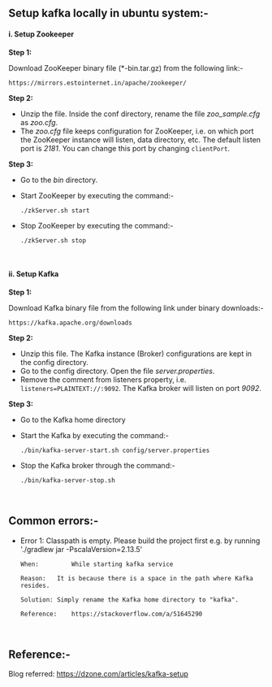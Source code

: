 ## Setup kafka locally in ubuntu system:-

#### i. Setup Zookeeper

**Step 1:** 

Download ZooKeeper binary file (*-bin.tar.gz) from the following link:-

```
https://mirrors.estointernet.in/apache/zookeeper/
```



**Step 2:**

- Unzip the file. Inside the conf directory, rename the file *zoo_sample.cfg* as *zoo.cfg*. 
- The *zoo.cfg* file keeps configuration for ZooKeeper, i.e. on which port the ZooKeeper instance will listen, data directory, etc.  The default listen port is *2181*. You can change this port by changing `clientPort`.



**Step 3:**

- Go to the *bin* directory.

- Start ZooKeeper by executing the command:-

  ```
  ./zkServer.sh start
  ```

- Stop ZooKeeper by executing the command:-

  ```
  ./zkServer.sh stop
  ```

  

<br />

#### ii. Setup Kafka

**Step 1:**

Download Kafka binary file from the following link under binary downloads:-

```
https://kafka.apache.org/downloads
```



**Step 2:**

- Unzip this file. The Kafka instance (Broker) configurations are kept in the config directory.
- Go to the config directory. Open the file *server.properties*.
- Remove the comment from listeners property, i.e. `listeners=PLAINTEXT://:9092`. The Kafka broker will listen on port *9092*.



**Step 3:**

- Go to the Kafka home directory

- Start the Kafka by executing the command:-

  ```
  ./bin/kafka-server-start.sh config/server.properties
  ```

- Stop the Kafka broker through the command:-

  ```
  ./bin/kafka-server-stop.sh
  ```


<br />

## Common errors:-

- Error 1: Classpath is empty. Please build the project first e.g. by running './gradlew jar -PscalaVersion=2.13.5'

  ```
  When: 		While starting kafka service
  
  Reason: 	It is because there is a space in the path where Kafka resides.
  
  Solution:	Simply rename the Kafka home directory to "kafka".
  
  Reference: 	https://stackoverflow.com/a/51645290
  ```
  
  

<br />

## Reference:-

Blog referred:  https://dzone.com/articles/kafka-setup